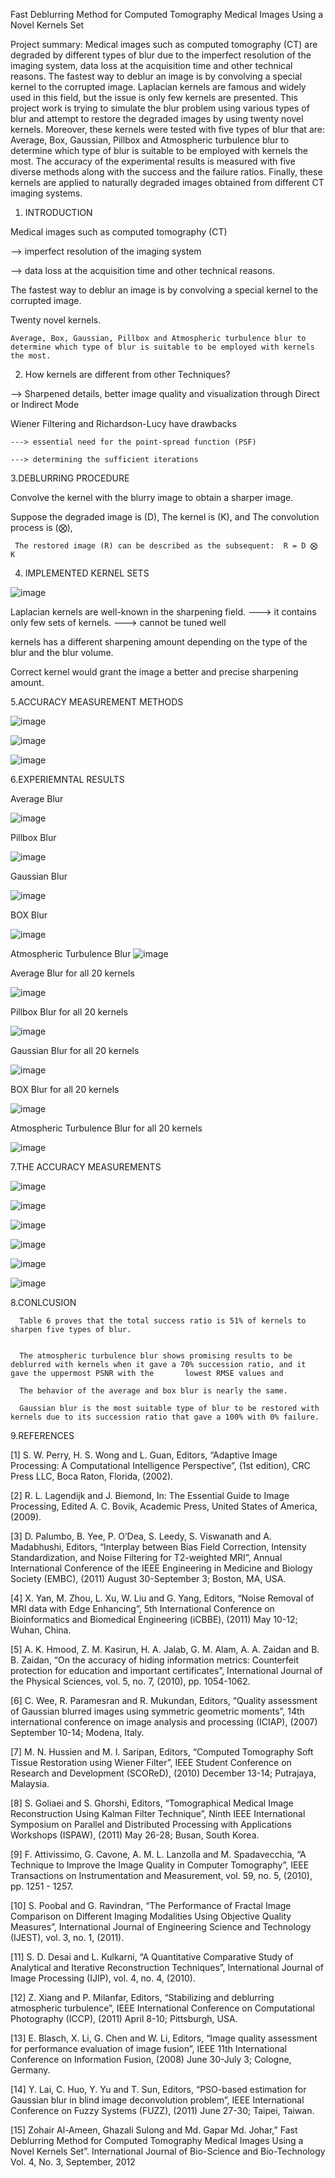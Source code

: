 
Fast Deblurring Method for Computed Tomography Medical Images Using a Novel Kernels Set

Project summary: Medical images such as computed tomography (CT) are degraded by different types of blur due to the imperfect resolution of the imaging system, data loss at the acquisition time and other technical reasons. The fastest way to deblur an image is by convolving a special kernel to the corrupted image. Laplacian kernels are famous and widely used in this field, but the issue is only few kernels are presented. This project work is trying to simulate the blur problem using various types of blur and attempt to restore the degraded images by using twenty novel kernels. Moreover, these kernels were tested with five types of blur that are: Average, Box, Gaussian, Pillbox and Atmospheric turbulence blur to determine which type of blur is suitable to be employed with kernels the most. The accuracy of the experimental results is measured with five diverse methods along with the success and the failure ratios. Finally, these kernels are applied to naturally degraded images obtained from different CT imaging systems.

1. INTRODUCTION

Medical images such as computed tomography (CT)

  --> imperfect resolution of the imaging system
  
  --> data loss at the acquisition time and other technical reasons. 

The fastest way to deblur an image is by convolving a special kernel to the corrupted image.

Twenty novel kernels. 
    
    Average, Box, Gaussian, Pillbox and Atmospheric turbulence blur to determine which type of blur is suitable to be employed with kernels the most. 


2. How kernels are different from other Techniques?

 --> Sharpened details, better image quality and visualization through Direct or Indirect Mode
 
 Wiener Filtering and Richardson-Lucy have drawbacks

    ---> essential need for the point-spread function (PSF)

    ---> determining the sufficient iterations 


3.DEBLURRING PROCEDURE

   Convolve the kernel with the blurry image to obtain a sharper image.
   
   Suppose the degraded image is (D), The kernel is (K), and The convolution process is (⨂), 
    
     The restored image (R) can be described as the subsequent:  R = D ⨂ K 

4. IMPLEMENTED KERNEL SETS

![image](https://user-images.githubusercontent.com/117635899/213444006-019cb0fa-4e89-4966-85cd-312847c3ad45.png)

Laplacian kernels are well-known in the sharpening field.
 ---> it contains only few sets of kernels. 
 ---> cannot be tuned well  

kernels has a different sharpening amount depending on the type of the blur and the blur volume. 

Correct kernel would grant the image a better and precise sharpening amount. 

5.ACCURACY MEASUREMENT METHODS

![image](https://user-images.githubusercontent.com/117635899/213444377-e70c3b01-e72c-4b1e-8f16-1a4abf00296b.png)

![image](https://user-images.githubusercontent.com/117635899/213444422-c1e6d2a6-0a34-4500-8479-64039a21fbf6.png)

![image](https://user-images.githubusercontent.com/117635899/213444450-28a4a0c1-647a-4255-a4af-6b04c00d36e5.png)


6.EXPERIEMNTAL RESULTS 

Average Blur

![image](https://user-images.githubusercontent.com/117635899/213444545-f88ccabc-4e74-4de6-8f0a-036ec9f8c223.png)

Pillbox Blur

![image](https://user-images.githubusercontent.com/117635899/213444869-441825cf-695b-4c97-aae5-0dddc819dbaa.png)

Gaussian Blur

![image](https://user-images.githubusercontent.com/117635899/213444958-7f6431e8-27a6-4e17-b4ed-c3cfa8a2d317.png)

BOX Blur

![image](https://user-images.githubusercontent.com/117635899/213445049-25dd797b-cfc4-49ae-b4f1-eb2d7b301e1e.png)

Atmospheric Turbulence Blur
![image](https://user-images.githubusercontent.com/117635899/213445130-852c68bc-b762-4169-bf8a-76d5b672aa00.png)

Average Blur for all 20 kernels

![image](https://user-images.githubusercontent.com/117635899/213445206-9eb79784-95e6-40d9-8292-d782d4867e32.png)

Pillbox Blur for all 20 kernels

![image](https://user-images.githubusercontent.com/117635899/213445544-a8b34cfd-3dbb-4b8e-94fb-29823be2e2df.png)

Gaussian Blur for all 20 kernels

![image](https://user-images.githubusercontent.com/117635899/213445621-ea513f4d-253b-406a-9f25-f0a72d444b88.png)

BOX Blur for all 20 kernels

![image](https://user-images.githubusercontent.com/117635899/213445718-c6c37ceb-e812-4616-ac8f-54f3799a83a4.png)

Atmospheric Turbulence Blur for all 20 kernels

![image](https://user-images.githubusercontent.com/117635899/213445812-9d230aea-46e0-4de7-b337-efa4f97e1348.png)

7.THE ACCURACY MEASUREMENTS

![image](https://user-images.githubusercontent.com/117635899/213445884-fd9c00c2-4199-4b0a-b0fb-6ce648afb5cf.png)

![image](https://user-images.githubusercontent.com/117635899/213445917-91a13cbf-b8dd-490e-8d03-54604585f055.png)

![image](https://user-images.githubusercontent.com/117635899/213445971-4155cd45-e87f-4bd6-a0f6-151939f7e707.png)

![image](https://user-images.githubusercontent.com/117635899/213445995-80b79ad8-7092-4537-898f-9e578e85e49c.png)

![image](https://user-images.githubusercontent.com/117635899/213446020-af89bf0a-5863-43a0-aa57-ebb473131ec4.png)

![image](https://user-images.githubusercontent.com/117635899/213446043-34d50575-c8ab-4c77-a1fb-4922d139662b.png)

8.CONLCUSION

      Table 6 proves that the total success ratio is 51% of kernels to sharpen five types of blur.


      The atmospheric turbulence blur shows promising results to be deblurred with kernels when it gave a 70% succession ratio, and it gave the uppermost PSNR with the       lowest RMSE values and 

      The behavior of the average and box blur is nearly the same. 

      Gaussian blur is the most suitable type of blur to be restored with kernels due to its succession ratio that gave a 100% with 0% failure. 

9.REFERENCES

[1] S. W. Perry, H. S. Wong and L. Guan, Editors, “Adaptive Image Processing: A Computational Intelligence Perspective”, (1st edition), CRC Press LLC, Boca Raton, Florida, (2002). 

[2] R. L. Lagendijk and J. Biemond, In: The Essential Guide to Image Processing, Edited A. C. Bovik, Academic Press, United States of America, (2009). 

[3] D. Palumbo, B. Yee, P. O’Dea, S. Leedy, S. Viswanath and A. Madabhushi, Editors, “Interplay between Bias Field Correction, Intensity Standardization, and Noise Filtering for T2-weighted MRI”, Annual International Conference of the IEEE Engineering in Medicine and Biology Society (EMBC), (2011) August 30-September 3; Boston, MA, USA. 

[4] X. Yan, M. Zhou, L. Xu, W. Liu and G. Yang, Editors, “Noise Removal of MRI data with Edge Enhancing”, 5th International Conference on Bioinformatics and Biomedical Engineering (iCBBE), (2011) May 10-12; Wuhan, China. 

[5] A. K. Hmood, Z. M. Kasirun, H. A. Jalab, G. M. Alam, A. A. Zaidan and B. B. Zaidan, “On the accuracy of hiding information metrics: Counterfeit protection for education and important certificates”, International Journal of the Physical Sciences, vol. 5, no. 7, (2010), pp. 1054-1062. 

[6] C. Wee, R. Paramesran and R. Mukundan, Editors, “Quality assessment of Gaussian blurred images using symmetric geometric moments”, 14th international conference on image analysis and processing (ICIAP), (2007) September 10-14; Modena, Italy. 

[7] M. N. Hussien and M. I. Saripan, Editors, “Computed Tomography Soft Tissue Restoration using Wiener Filter”, IEEE Student Conference on Research and Development (SCOReD), (2010) December 13-14; Putrajaya, Malaysia. 

[8] S. Goliaei and S. Ghorshi, Editors, “Tomographical Medical Image Reconstruction Using Kalman Filter Technique”, Ninth IEEE International Symposium on Parallel and Distributed Processing with Applications Workshops (ISPAW), (2011) May 26-28; Busan, South Korea.

[9] F. Attivissimo, G. Cavone, A. M. L. Lanzolla and M. Spadavecchia, “A Technique to Improve the Image Quality in Computer Tomography”, IEEE Transactions on Instrumentation and Measurement, vol. 59, no. 5, (2010), pp. 1251 - 1257. 

[10] S. Poobal and G. Ravindran, “The Performance of Fractal Image Comparison on Different Imaging Modalities Using Objective Quality Measures”, International Journal of Engineering Science and Technology (IJEST), vol. 3, no. 1, (2011). 

[11] S. D. Desai and L. Kulkarni, “A Quantitative Comparative Study of Analytical and Iterative Reconstruction Techniques”, International Journal of Image Processing (IJIP), vol. 4, no. 4, (2010). 

[12] Z. Xiang and P. Milanfar, Editors, “Stabilizing and deblurring atmospheric turbulence”, IEEE International Conference on Computational Photography (ICCP), (2011) April 8-10; Pittsburgh, USA.

[13] E. Blasch, X. Li, G. Chen and W. Li, Editors, “Image quality assessment for performance evaluation of image fusion”, IEEE 11th International Conference on Information Fusion, (2008) June 30-July 3; Cologne, Germany. 

[14] Y. Lai, C. Huo, Y. Yu and T. Sun, Editors, “PSO-based estimation for Gaussian blur in blind image deconvolution problem”, IEEE International Conference on Fuzzy Systems (FUZZ), (2011) June 27-30; Taipei, Taiwan.

[15] Zohair Al-Ameen, Ghazali Sulong and Md. Gapar Md. Johar,” Fast Deblurring Method for Computed Tomography Medical Images Using a Novel Kernels Set”. International Journal of Bio-Science and Bio-Technology Vol. 4, No. 3, September, 2012


















